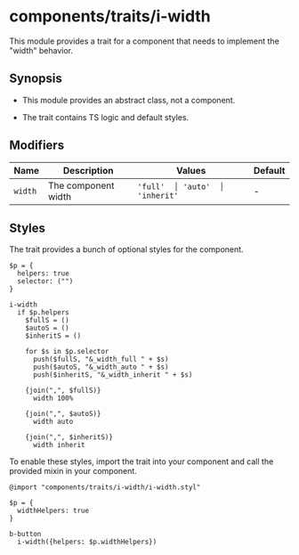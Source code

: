 # components/traits/i-width

This module provides a trait for a component that needs to implement the "width" behavior.

## Synopsis

* This module provides an abstract class, not a component.

* The trait contains TS logic and default styles.

## Modifiers

| Name    | Description         | Values                          | Default |
|---------|---------------------|---------------------------------|---------|
| `width` | The component width | `'full'  │ 'auto'  │ 'inherit'` | -       |

## Styles

The trait provides a bunch of optional styles for the component.

```stylus
$p = {
  helpers: true
  selector: ("")
}

i-width
  if $p.helpers
    $fullS = ()
    $autoS = ()
    $inheritS = ()

    for $s in $p.selector
      push($fullS, "&_width_full " + $s)
      push($autoS, "&_width_auto " + $s)
      push($inheritS, "&_width_inherit " + $s)

    {join(",", $fullS)}
      width 100%

    {join(",", $autoS)}
      width auto

    {join(",", $inheritS)}
      width inherit
```

To enable these styles, import the trait into your component and call the provided mixin in your component.

```stylus
@import "components/traits/i-width/i-width.styl"

$p = {
  widthHelpers: true
}

b-button
  i-width({helpers: $p.widthHelpers})
```
